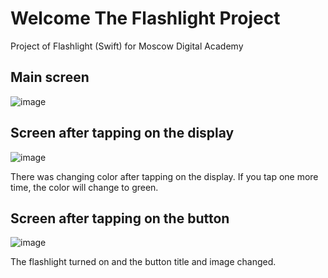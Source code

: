 # Welcome The Flashlight Project 
Project of Flashlight (Swift) for Moscow Digital Academy


## Main screen

![image](https://user-images.githubusercontent.com/92730312/147294473-436b3e8f-6224-4e00-9d1d-3a2867c14483.png)

## Screen after tapping on the display

![image](https://user-images.githubusercontent.com/92730312/147294689-3cde2996-daeb-471c-8853-27f0855ff3cb.png)

There was changing color after tapping on the display. If you tap one more time, the color will change to green.

## Screen after tapping on the button


![image](https://user-images.githubusercontent.com/92730312/147294918-9fd3048e-5486-45ba-9934-720f74975471.png)

The flashlight turned on and the button title and image changed.



